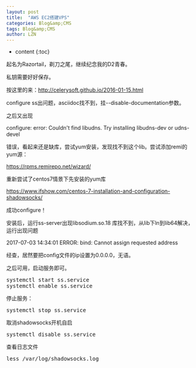 ```yaml
---
layout: post
title:  "AWS EC2搭建VPS" 
categories: Blog&amp;CMS
tags: Blog&amp;CMS
author: LZN
---
```


* content
{:toc}

起名为Razortail，剃刀之尾，继续纪念我的D2青春。

私钥需要好好保存。

按这里的来：http://celerysoft.github.io/2016-01-15.html

configure ss出问题，asciidoc找不到，挂--disable-documentation参数。

之后又出现

configure: error: Couldn't find libudns. Try installing libudns-dev or udns-devel

错误，看起来还是缺库，尝试yum安装，发现找不到这个lib。尝试添加remi的yum源：

https://rpms.remirepo.net/wizard/

重新尝试了centos7情景下先安装的yum库

https://www.ifshow.com/centos-7-installation-and-configuration-shadowsocks/

成功configure！

安装后，运行ss-server出现libsodium.so.18 库找不到，从lib下ln到lib64解决，运行出现问题

2017-07-03 14:34:01 ERROR: bind: Cannot assign requested address

经查，居然要把config文件的ip设置为0.0.0.0，无语。

之后可用，启动服务即可。
<pre>systemctl start ss.service
systemctl enable ss.service</pre>
停止服务：
<pre>systemctl stop ss.service</pre>
取消shadowsocks开机自启
<pre>systemctl disable ss.service</pre>
查看日志文件
<pre>less /var/log/shadowsocks.log</pre>